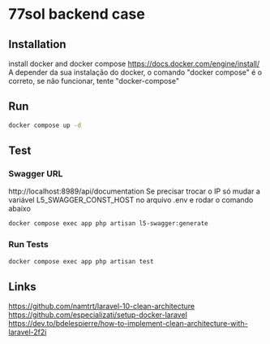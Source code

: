# 77sol backend case

## Installation
install docker and docker compose https://docs.docker.com/engine/install/
A depender da sua instalação do docker, o comando "docker compose" é o correto, se não funcionar, tente "docker-compose"

## Run
```bash
docker compose up -d
```

## Test

### Swagger URL
http://localhost:8989/api/documentation
Se precisar trocar o IP só mudar a variável L5_SWAGGER_CONST_HOST no arquivo .env e rodar o comando abaixo
```bash
docker compose exec app php artisan l5-swagger:generate
```

### Run Tests
```bash
docker compose exec app php artisan test
```


## Links
https://github.com/namtrt/laravel-10-clean-architecture
https://github.com/especializati/setup-docker-laravel
https://dev.to/bdelespierre/how-to-implement-clean-architecture-with-laravel-2f2i